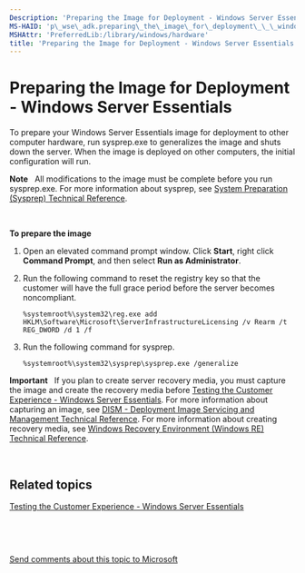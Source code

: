 ```yaml
---
Description: 'Preparing the Image for Deployment - Windows Server Essentials'
MS-HAID: 'p\_wse\_adk.preparing\_the\_image\_for\_deployment\_\_\_windows\_server\_essentials'
MSHAttr: 'PreferredLib:/library/windows/hardware'
title: 'Preparing the Image for Deployment - Windows Server Essentials'
---
```


# Preparing the Image for Deployment - Windows Server Essentials


To prepare your Windows Server Essentials image for deployment to other computer hardware, run sysprep.exe to generalizes the image and shuts down the server. When the image is deployed on other computers, the initial configuration will run.

**Note**  
All modifications to the image must be complete before you run sysprep.exe. For more information about sysprep, see [System Preparation (Sysprep) Technical Reference](http://go.microsoft.com/fwlink/?LinkId=214573).

 

**To prepare the image**

1.  Open an elevated command prompt window. Click **Start**, right click **Command Prompt**, and then select **Run as Administrator**.

2.  Run the following command to reset the registry key so that the customer will have the full grace period before the server becomes noncompliant.

    ``` syntax
    %systemroot%\system32\reg.exe add HKLM\Software\Microsoft\ServerInfrastructureLicensing /v Rearm /t REG_DWORD /d 1 /f
    ```

3.  Run the following command for sysprep.

    ``` syntax
    %systemroot%\system32\sysprep\sysprep.exe /generalize 
    ```

**Important**  
If you plan to create server recovery media, you must capture the image and create the recovery media before [Testing the Customer Experience - Windows Server Essentials](testing-the-customer-experience---windows-server-essentials.md). For more information about capturing an image, see [DISM - Deployment Image Servicing and Management Technical Reference](http://go.microsoft.com/fwlink/?LinkId=214571). For more information about creating recovery media, see [Windows Recovery Environment (Windows RE) Technical Reference](http://go.microsoft.com/fwlink/?LinkId=309164).

 

## <span id="related_topics"></span>Related topics


[Testing the Customer Experience - Windows Server Essentials](testing-the-customer-experience---windows-server-essentials.md)

 

 

[Send comments about this topic to Microsoft](mailto:wsddocfb@microsoft.com?subject=Documentation%20feedback%20%5Bp_wse_adk\p_wse_adk%5D:%20Preparing%20the%20Image%20for%20Deployment%20-%20Windows%20Server%20Essentials%20%20RELEASE:%20%284/11/2016%29&body=%0A%0APRIVACY%20STATEMENT%0A%0AWe%20use%20your%20feedback%20to%20improve%20the%20documentation.%20We%20don't%20use%20your%20email%20address%20for%20any%20other%20purpose,%20and%20we'll%20remove%20your%20email%20address%20from%20our%20system%20after%20the%20issue%20that%20you're%20reporting%20is%20fixed.%20While%20we're%20working%20to%20fix%20this%20issue,%20we%20might%20send%20you%20an%20email%20message%20to%20ask%20for%20more%20info.%20Later,%20we%20might%20also%20send%20you%20an%20email%20message%20to%20let%20you%20know%20that%20we've%20addressed%20your%20feedback.%0A%0AFor%20more%20info%20about%20Microsoft's%20privacy%20policy,%20see%20http://privacy.microsoft.com/default.aspx. "Send comments about this topic to Microsoft")




